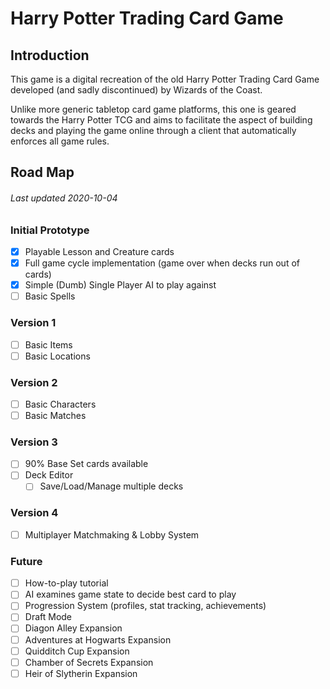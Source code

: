 # Harry Potter Trading Card Game

## Introduction
This game is a digital recreation of the old Harry Potter Trading Card Game developed (and sadly discontinued) by Wizards of the Coast.

Unlike more generic tabletop card game platforms, this one is geared towards the Harry Potter TCG and aims to facilitate the aspect of building decks and playing the game online through a client that automatically enforces all game rules.

## Road Map
###### Last updated 2020-10-04

### Initial Prototype
* [x] Playable Lesson and Creature cards
* [x] Full game cycle implementation (game over when decks run out of cards)
* [x] Simple (Dumb) Single Player AI to play against
* [ ] Basic Spells

### Version 1
* [ ] Basic Items
* [ ] Basic Locations

### Version 2
* [ ] Basic Characters
* [ ] Basic Matches

### Version 3
* [ ] 90% Base Set cards available
* [ ] Deck Editor
    * [ ] Save/Load/Manage multiple decks

### Version 4
* [ ] Multiplayer Matchmaking & Lobby System

### Future
* [ ] How-to-play tutorial
* [ ] AI examines game state to decide best card to play
* [ ] Progression System (profiles, stat tracking, achievements)
* [ ] Draft Mode
* [ ] Diagon Alley Expansion
* [ ] Adventures at Hogwarts Expansion 
* [ ] Quidditch Cup Expansion
* [ ] Chamber of Secrets Expansion
* [ ] Heir of Slytherin Expansion
